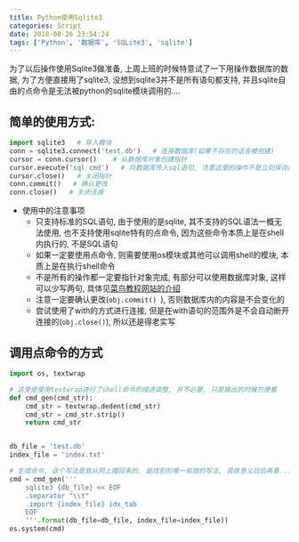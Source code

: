 ```yaml
---
title: Python使用Sqlite3
categories: Script
date: 2018-08-26 23:54:24
tags: ['Python', '数据库', 'SQLite3', 'sqlite']
---
```


为了以后操作使用Sqlite3做准备, 上周上班的时候特意试了一下用操作数据库的数据, 为了方便直接用了sqlite3, 没想到sqlite3并不是所有语句都支持, 并且sqlite自由的点命令是无法被python的sqlite模块调用的....

<!-- more -->

## 简单的使用方式:

```python
import sqlite3   # 导入模块
conn = sqlite3.connect('test.db')   # 连接数据库(如果不存在的话会被创建)
cursor = conn.cursor()    # 从数据库对象创建指针
cursor.execute('sql cmd')   # 向数据库传入sql语句, 注意这里的操作不是立刻保存/同步到数据库中
cursor.close()   # 关闭指针
conn.commit()   # 确认更改
conn.close()   # 关闭连接
```

- 使用中的注意事项
    * 只支持标准的SQL语句, 由于使用的是sqlite, 其不支持的SQL语法一概无法使用, 也不支持使用sqlite特有的点命令, 因为这些命令本质上是在shell内执行的, 不是SQL语句
    * 如果一定要使用点命令, 则需要使用os模块或其他可以调用shell的模块, 本质上是在执行shell命令
    * 不是所有的操作都一定要指针对象完成, 有部分可以使用数据库对象, 这样可以少写两句, 具体见[菜鸟教程网站的介绍](http://www.runoob.com/sqlite/sqlite-python.html)
    * 注意一定要确认更改(`obj.commit() `), 否则数据库内的内容是不会变化的
    * 尝试使用了with的方式进行连接, 但是在with语句的范围外是不会自动断开连接的(`obj.close()`), 所以还是得老实写

## 调用点命令的方式

```python
import os, textwrap

# 这里是使用textwrap进行了shell命令的缩进调整, 并不必要, 只是输出的时候方便看
def cmd_gen(cmd_str):
    cmd_str = textwrap.dedent(cmd_str)
    cmd_str = cmd_str.strip()
    return cmd_str


db_file = 'test.db'
index_file = 'index.txt'

# 生成命令, 这个写法是我从网上搜回来的, 是找到的唯一有效的写法, 具体意义日后再看...
cmd = cmd_gen('''
    sqlite3 {db_file} << EOF
    .separator "\\t"
    .import {index_file} idx_tab
    EOF
    '''.format(db_file=db_file, index_file=index_file))
os.system(cmd)
```
